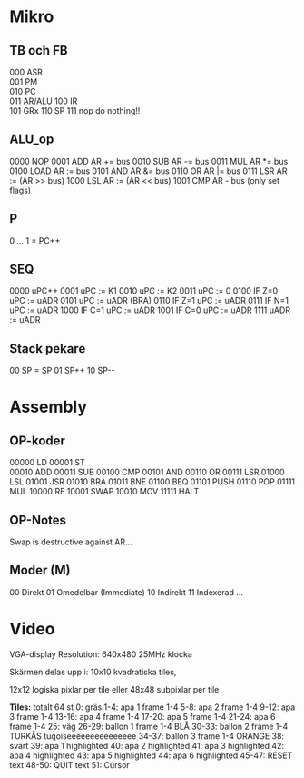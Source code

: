 # Mikro
## TB och FB
000  ASR  
001  PM   
010  PC   
011  AR/ALU
100  IR   
101  GRx 
110  SP 
111  nop do nothing!!
## ALU_op
0000  NOP 
0001  ADD   AR += bus
0010  SUB   AR -= bus
0011  MUL   AR *= bus
0100  LOAD  AR := bus
0101  AND   AR &= bus
0110  OR    AR |= bus
0111  LSR   AR := (AR >> bus)
1000  LSL   AR := (AR << bus)
1001  CMP   AR - bus (only set flags)
## P
0 ...
1 = PC++
## SEQ
0000  uPC++
0001  uPC := K1
0010  uPC := K2
0011  uPC := 0
0100  IF Z=0 uPC := uADR
0101  uPC := uADR (BRA)
0110  IF Z=1 uPC := uADR
0111  IF N=1 uPC := uADR
1000  IF C=1 uPC := uADR
1001  IF C=0 uPC := uADR
1111  uADR := uADR
## Stack pekare
00 SP = SP
01 SP++
10 SP--


# Assembly 
## OP-koder
00000 LD
00001 ST  
00010 ADD
00011 SUB
00100 CMP
00101 AND
00110 OR
00111 LSR
01000 LSL
01001 JSR
01010 BRA
01011 BNE
01100 BEQ
01101 PUSH
01110 POP
01111 MUL
10000 RE
10001 SWAP
10010 MOV
11111 HALT

## OP-Notes
Swap is destructive against AR...

## Moder (M)
00 Direkt
01 Omedelbar (Immediate)
10 Indirekt
11 Indexerad
...


# Video
VGA-display
Resolution: 640x480
25MHz klocka

Skärmen delas upp i:
10x10 kvadratiska tiles, 

12x12 logiska pixlar per tile
eller
48x48 subpixlar per tile

**Tiles:** totalt 64 st
0: gräs
1-4: apa 1 frame 1-4
5-8: apa 2 frame 1-4
9-12: apa 3 frame 1-4
13-16: apa 4 frame 1-4
17-20: apa 5 frame 1-4
21-24: apa 6 frame 1-4
25: väg
26-29: ballon 1 frame 1-4 BLÅ
30-33: ballon 2 frame 1-4 TURKÅS tuqoiseeeeeeeeeeeeeee
34-37: ballon 3 frame 1-4 ORANGE
38: svart
39: apa 1 highlighted
40: apa 2 highlighted
41: apa 3 highlighted
42: apa 4 highlighted
43: apa 5 highlighted
44: apa 6 highlighted
45-47: RESET text
48-50: QUIT text
51: Cursor


